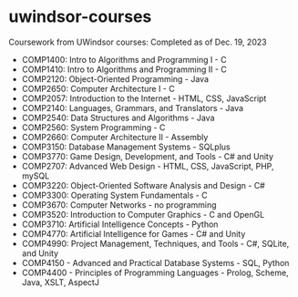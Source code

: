 # uwindsor-courses
Coursework from UWindsor courses:
Completed as of Dec. 19, 2023
* COMP1400: Intro to Algorithms and Programming I - C 
* COMP1410: Intro to Algorithms and Programming II - C
* COMP2120: Object-Oriented Programming - Java
* COMP2650: Computer Architecture I - C 
* COMP2057: Introduction to the Internet - HTML, CSS, JavaScript
* COMP2140: Languages, Grammars, and Translators - Java
* COMP2540: Data Structures and Algorithms - Java
* COMP2560: System Programming - C
* COMP2660: Computer Architecture II - Assembly
* COMP3150: Database Management Systems - SQLplus
* COMP3770: Game Design, Development, and Tools - C# and Unity
* COMP2707: Advanced Web Design - HTML, CSS, JavaScript, PHP, mySQL
* COMP3220: Object-Oriented Software Analysis and Design - C#
* COMP3300: Operating System Fundamentals - C
* COMP3670: Computer Networks - no programming
* COMP3520: Introduction to Computer Graphics - C and OpenGL
* COMP3710: Artificial Intelligence Concepts - Python
* COMP4770: Artificial Intelligence for Games - C# and Unity
* COMP4990: Project Management, Techniques, and Tools - C#, SQLite, and Unity
* COMP4150 - Advanced and Practical Database Systems - SQL, Python
* COMP4400 - Principles of Programming Languages - Prolog, Scheme, Java, XSLT, AspectJ
